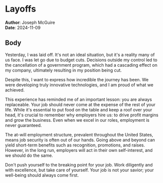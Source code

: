 # Layoffs
**Author**: Joseph McGuire  
**Date**: 2024-11-09

## Body

Yesterday, I was laid off. It's not an ideal situation, but it's a reality many of us face. I was let go due to budget cuts. Decisions outside my control led to the cancellation of a government program, which had a cascading effect on my company, ultimately resulting in my position being cut.

Despite this, I want to express how incredible the journey has been. We were developing truly innovative technologies, and I am proud of what we achieved.

This experience has reminded me of an important lesson: you are always replaceable. Your job should never come at the expense of the rest of your life. While it's essential to put food on the table and keep a roof over your head, it's crucial to remember why employers hire us: to drive profit margins and grow the business. Even when we excel in our roles, employment is never guaranteed.

The at-will employment structure, prevalent throughout the United States, means job security is often out of our hands. Going above and beyond can yield short-term benefits such as recognition, promotions, and raises. However, in the long run, employers will act in their own self-interest, and we should do the same.

Don't push yourself to the breaking point for your job. Work diligently and with excellence, but take care of yourself. Your job is not your savior; your well-being should always come first.